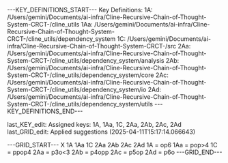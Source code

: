 ---KEY_DEFINITIONS_START---
Key Definitions:
1A: /Users/gemini/Documents/ai-infra/Cline-Recursive-Chain-of-Thought-System-CRCT-/cline_utils
1Aa: /Users/gemini/Documents/ai-infra/Cline-Recursive-Chain-of-Thought-System-CRCT-/cline_utils/dependency_system
1C: /Users/gemini/Documents/ai-infra/Cline-Recursive-Chain-of-Thought-System-CRCT-/src
2Aa: /Users/gemini/Documents/ai-infra/Cline-Recursive-Chain-of-Thought-System-CRCT-/cline_utils/dependency_system/analysis
2Ab: /Users/gemini/Documents/ai-infra/Cline-Recursive-Chain-of-Thought-System-CRCT-/cline_utils/dependency_system/core
2Ac: /Users/gemini/Documents/ai-infra/Cline-Recursive-Chain-of-Thought-System-CRCT-/cline_utils/dependency_system/io
2Ad: /Users/gemini/Documents/ai-infra/Cline-Recursive-Chain-of-Thought-System-CRCT-/cline_utils/dependency_system/utils
---KEY_DEFINITIONS_END---

last_KEY_edit: Assigned keys: 1A, 1Aa, 1C, 2Aa, 2Ab, 2Ac, 2Ad
last_GRID_edit: Applied suggestions (2025-04-11T15:17:14.066643)

---GRID_START---
X 1A 1Aa 1C 2Aa 2Ab 2Ac 2Ad
1A = op6
1Aa = pop>4
1C = ppop4
2Aa = p3o<3
2Ab = p4opp
2Ac = p5op
2Ad = p6o
---GRID_END---
